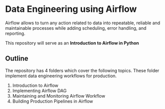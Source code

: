 # Data Engineering using Airflow

Airflow allows to turn any action related to data into repeatable, reliable and maintainable processes while adding scheduling, error handling, and reporting. 

This repository will serve as an **Introduction to Airflow in Python**

## Outline

The repository has 4 folders which cover the following topics. These folder implement data engineering workflows for production.

1. Introduction to Airflow
2. Implementing Airflow DAG
3. Maintaining and Monitoring Airflow Workflow
4. Building Production Pipelines in Airflow



